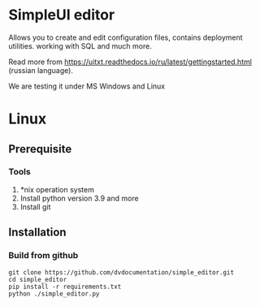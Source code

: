 # SimpleUI editor

Allows you to create and edit configuration files, contains deployment utilities. working with SQL and much more. 

Read more from https://uitxt.readthedocs.io/ru/latest/gettingstarted.html (russian language).

We are testing it under MS Windows and Linux

# Linux

## Prerequisite

### Tools

1.  \*nix operation system
2.  Install python version 3.9 and more
3.  Install git

## Installation

### Build from github

    git clone https://github.com/dvdocumentation/simple_editor.git
    cd simple_editor
    pip install -r requirements.txt
    python ./simple_editor.py
